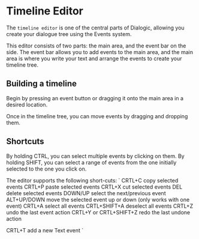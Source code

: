 # Timeline Editor

The `timeline editor` is one of the central parts of Dialogic, allowing you create your dialogue tree using the Events system.

This editor consists of two parts: the main area, and the event bar on the side. The event bar allows you to add events to the main area, and the main area is where you write your text and arrange the events to create your timeline tree.

## Building a timeline
Begin by pressing an event button or dragging it onto the main area in a desired location.

Once in the timeline tree, you can move events by dragging and dropping them.


## Shortcuts
By holding CTRL, you can select multiple events by clicking on them. By holding SHIFT, you can select a range of events from the one initially selected to the one you click on.

The editor supports the following short-cuts: 
`
CRTL+C 					copy selected events
CRTL+P 					paste selected events 
CRTL+X 					cut selected events
DEL						delete selected events
DOWN/UP					select the next/previous event
ALT+UP/DOWN				move the selected event up or down (only works with one event)
CRTL+A					 select all events
CRTL+SHIFT+A 			  deselect all events
CRTL+Z					 undo the last event action
CRTL+Y or CRTL+SHIFT+Z 	redo the last undone action

CRTL+T 					add a new Text event
`

